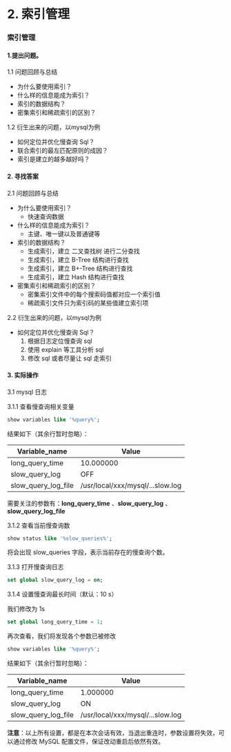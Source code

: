 # 2. 索引管理
 
### 索引管理
 
 
#### 1.提出问题。

1.1 问题回顾与总结
 - 为什么要使用索引？
 - 什么样的信息能成为索引？
 - 索引的数据结构？
 - 密集索引和稀疏索引的区别？
 
1.2 衍生出来的问题，以mysql为例
 - 如何定位并优化慢查询 Sql？
 - 联合索引的最左匹配原则的成因？
 - 索引是建立的越多越好吗？

#### 2. 寻找答案

2.1 问题回顾与总结
 - 为什么要使用索引？
    - 快速查询数据
 - 什么样的信息能成为索引？
    - 主键、唯一键以及普通键等
 - 索引的数据结构？
    - 生成索引，建立 二叉查找树 进行二分查找
    - 生成索引，建立 B-Tree 结构进行查找
    - 生成索引，建立 B+-Tree 结构进行查找
    - 生成索引，建立 Hash 结构进行查找
 - 密集索引和稀疏索引的区别？
    - 密集索引文件中的每个搜索码值都对应一个索引值
    - 稀疏索引文件只为索引码的某些值建立索引项

2.2 衍生出来的问题，以mysql为例
 - 如何定位并优化慢查询 Sql？
    1. 根据日志定位慢查询 sql
    2. 使用 explain 等工具分析 sql
    2. 修改 sql 或者尽量让 sql 走索引


#### 3. 实际操作

3.1 mysql 日志

3.1.1 查看慢查询相关变量

```sql
show variables like '%query%';
```

结果如下（其余行暂时忽略）：

| Variable_name     |              Value             |
|-------------------|--------------------------------|
|long_query_time    |          10.000000             |
|slow_query_log     |             OFF                |
|slow_query_log_file|/usr/local/xxx/mysql/...slow.log|

需要关注的参数有：**long_query_time** 、**slow_query_log** 、 **slow_query_log_file**


3.1.2 查看当前慢查询数

```sql
show status like '%slow_queries%';
```

将会出现 slow_queries 字段，表示当前存在的慢查询个数。

3.1.3 打开慢查询日志

```sql
set global slow_query_log = on;
```

3.1.4 设置慢查询最长时间（默认：10 s）

我们修改为 1s
```sql
set global long_query_time = 1;
```

再次查看，我们将发现各个参数已被修改

```sql
show variables like '%query%';
```


结果如下（其余行暂时忽略）：

| Variable_name     |              Value             |
|-------------------|--------------------------------|
|long_query_time    |           1.000000             |
|slow_query_log     |              ON                |
|slow_query_log_file|/usr/local/xxx/mysql/...slow.log|


**注意**：以上所有设置，都是在本次会话有效，当退出重连时，参数设置将失效，可以通过修改 MySQL 配置文件，保证改动重启后依然有效。

